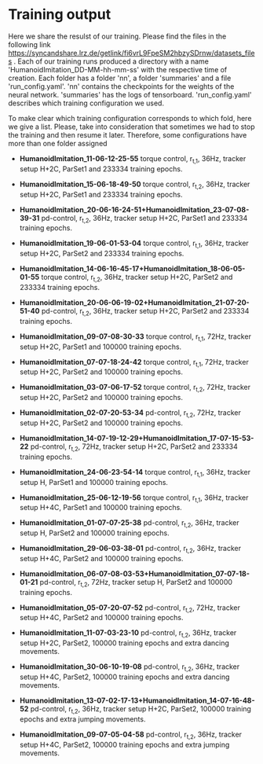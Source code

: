 # Training output
 Here we share the resulst of our training. Please find the files in the following link https://syncandshare.lrz.de/getlink/fi6vrL9FpeSM2hbzySDrnw/datasets_files . Each of our training runs produced a directory with a name 'HumanoidImitation_DD-MM-hh-mm-ss' with the respective time of creation. Each folder has a folder 'nn', a folder 'summaries' and a file 'run_config.yaml'. 'nn' contains the checkpoints for the weights of the neural network. 'summaries' has the logs of tensorboard. 'run_config.yaml' describes which training configuration we used.

 To make clear which training configuration corresponds to which fold, here we give a list. Please, take into consideration that sometimes we had to stop the training and then resume it later. Therefore, some configurations have more than one folder assigned

- **HumanoidImitation_11-06-12-25-55** torque control, r<sub>t,1</sub>, 36Hz, tracker setup H+2C, ParSet1 and 233334 training epochs.
- **HumanoidImitation_15-06-18-49-50** torque control, r<sub>t,2</sub>, 36Hz, tracker setup H+2C, ParSet1 and 233334 training epochs.
- **HumanoidImitation_20-06-16-24-51+HumanoidImitation_23-07-08-39-31** pd-control, r<sub>t,2</sub>, 36Hz, tracker setup H+2C, ParSet1 and 233334 training epochs.
- **HumanoidImitation_19-06-01-53-04** torque control, r<sub>t,1</sub>, 36Hz, tracker setup H+2C, ParSet2 and 233334 training epochs.
- **HumanoidImitation_14-06-16-45-17+HumanoidImitation_18-06-05-01-55** torque control, r<sub>t,2</sub>, 36Hz, tracker setup H+2C, ParSet2 and 233334 training epochs.
- **HumanoidImitation_20-06-06-19-02+HumanoidImitation_21-07-20-51-40** pd-control, r<sub>t,2</sub>, 36Hz, tracker setup H+2C, ParSet2 and 233334 training epochs.
- **HumanoidImitation_09-07-08-30-33** torque control, r<sub>t,1</sub>, 72Hz, tracker setup H+2C, ParSet1 and 100000 training epochs.
- **HumanoidImitation_07-07-18-24-42** torque control, r<sub>t,1</sub>, 72Hz, tracker setup H+2C, ParSet2 and 100000 training epochs.
- **HumanoidImitation_03-07-06-17-52** torque control, r<sub>t,2</sub>, 72Hz, tracker setup H+2C, ParSet2 and 100000 training epochs.
- **HumanoidImitation_02-07-20-53-34** pd-control, r<sub>t,2</sub>, 72Hz, tracker setup H+2C, ParSet2 and 100000 training epochs.
- **HumanoidImitation_14-07-19-12-29+HumanoidImitation_17-07-15-53-22** pd-control, r<sub>t,2</sub>, 72Hz, tracker setup H+2C, ParSet2 and 233334 training epochs.

- **HumanoidImitation_24-06-23-54-14** torque control, r<sub>t,1</sub>, 36Hz, tracker setup H, ParSet1 and 100000 training epochs.
- **HumanoidImitation_25-06-12-19-56** torque control, r<sub>t,1</sub>, 36Hz, tracker setup H+4C, ParSet1 and 100000 training epochs.
- **HumanoidImitation_01-07-07-25-38** pd-control, r<sub>t,2</sub>, 36Hz, tracker setup H, ParSet2 and 100000 training epochs.
- **HumanoidImitation_29-06-03-38-01** pd-control, r<sub>t,2</sub>, 36Hz, tracker setup H+4C, ParSet2 and 100000 training epochs.
- **HumanoidImitation_06-07-08-03-53+HumanoidImitation_07-07-18-01-21** pd-control, r<sub>t,2</sub>, 72Hz, tracker setup H, ParSet2 and 100000 training epochs.
- **HumanoidImitation_05-07-20-07-52** pd-control, r<sub>t,2</sub>, 72Hz, tracker setup H+4C, ParSet2 and 100000 training epochs.


- **HumanoidImitation_11-07-03-23-10** pd-control, r<sub>t,2</sub>, 36Hz, tracker setup H+2C, ParSet2, 100000 training epochs and extra dancing movements.
- **HumanoidImitation_30-06-10-19-08** pd-control, r<sub>t,2</sub>, 36Hz, tracker setup H+4C, ParSet2, 100000 training epochs and extra dancing movements.
- **HumanoidImitation_13-07-02-17-13+HumanoidImitation_14-07-16-48-52** pd-control, r<sub>t,2</sub>, 36Hz, tracker setup H+2C, ParSet2, 100000 training epochs and extra jumping movements.
- **HumanoidImitation_09-07-05-04-58** pd-control, r<sub>t,2</sub>, 36Hz, tracker setup H+4C, ParSet2, 100000 training epochs and extra jumping movements.
